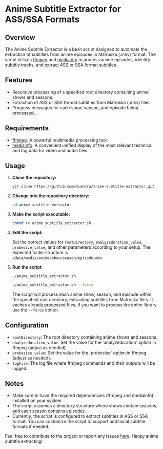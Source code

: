 # Anime Subtitle Extractor for ASS/SSA Formats

## Overview

The Anime Subtitle Extractor is a bash script designed to automate the extraction of subtitles from anime episodes in Matroska (.mkv) format. The script utilizes [ffmpeg](https://ffmpeg.org/) and [mediainfo](https://mediaarea.net/en/MediaInfo) to process anime episodes, identify subtitle tracks, and extract ASS or SSA format subtitles.

## Features

- Recursive processing of a specified root directory containing anime shows and seasons.
- Extraction of ASS or SSA format subtitles from Matroska (.mkv) files.
- Progress messages for each show, season, and episode being processed.

## Requirements

- [ffmpeg](https://ffmpeg.org/): A powerful multimedia processing tool.
- [mediainfo](https://mediaarea.net/en/MediaInfo): A convenient unified display of the most relevant technical and tag data for video and audio files.

## Usage

1. **Clone the repository:**

   ```bash
   git clone https://github.com/miandru/anime-subtitle-extractor.git


2. **Change into the repository directory:**

   ```bash
   cd anime-subtitle-extractor
   ```

3. **Make the script executable:**

   ```bash
   chmod +x anime_subtitle_extractor.sh
   ```

4. **Edit the script:**

   Set the correct values for `rootDirectory`, `analyzeduration_value`, `probesize_value`, and other parameters according to your setup. The expected folder structure is `/data/media/anime/show/season/episode.mkv`.

6. **Run the script:**

   ```bash
   ./anime_subtitle_extractor.sh
   ```
      ```bash
   ./anime_subtitle_extractor.sh --force
   ```

   The script will process each anime show, season, and episode within the specified root directory, extracting subtitles from Matroska files. It caches already processed files, if you want to process the entire library use the `--force` option

## Configuration

- `rootDirectory`: The root directory containing anime shows and seasons.
- `analyzeduration_value`: Set the value for the 'analyzeduration' option in ffmpeg (adjust as needed).
- `probesize_value`: Set the value for the 'probesize' option in ffmpeg (adjust as needed).
- `logFile`: The log file where ffmpeg commands and their outputs will be logged.

## Notes

- Make sure to have the required dependencies (ffmpeg and mediainfo) installed on your system.
- The script assumes a directory structure where shows contain seasons, and each season contains episodes.
- Currently, the script is configured to extract subtitles in ASS or SSA format. You can customize the script to support additional subtitle formats if needed.

Feel free to contribute to the project or report any issues [here](https://github.com/miandru/anime-subtitle-extractor/issues). Happy anime subtitle extracting!
